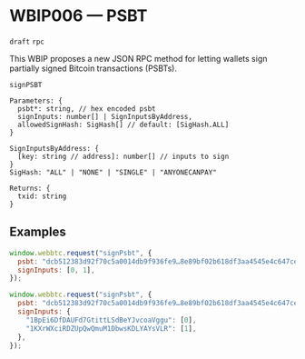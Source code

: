 # WBIP006 — PSBT

`draft` `rpc`

This WBIP proposes a new JSON RPC method for letting wallets sign partially signed Bitcoin transactions (PSBTs).

`signPSBT`

```
Parameters: {
  psbt*: string, // hex encoded psbt
  signInputs: number[] | SignInputsByAddress,
  allowedSignHash: SigHash[] // default: [SigHash.ALL]
}

SignInputsByAddress: {
  [key: string // address]: number[] // inputs to sign
}
SigHash: "ALL" | "NONE" | "SINGLE" | "ANYONECANPAY"

Returns: {
  txid: string
}
```

## Examples

```js
window.webbtc.request("signPsbt", {
  psbt: "dcb512383d92f70c5a0014db9f936fe9…8e89bf02b618df3aa4545e4c647ce3a1",
  signInputs: [0, 1],
});
```

```js
window.webbtc.request("signPsbt", {
  psbt: "dcb512383d92f70c5a0014db9f936fe9…8e89bf02b618df3aa4545e4c647ce3a1",
  signInputs: {
    "1BpEi6DfDAUFd7GtittLSdBeYJvcoaVggu": [0],
    "1KXrWXciRDZUpQwQmuM1DbwsKDLYAYsVLR": [1],
  },
});
```
